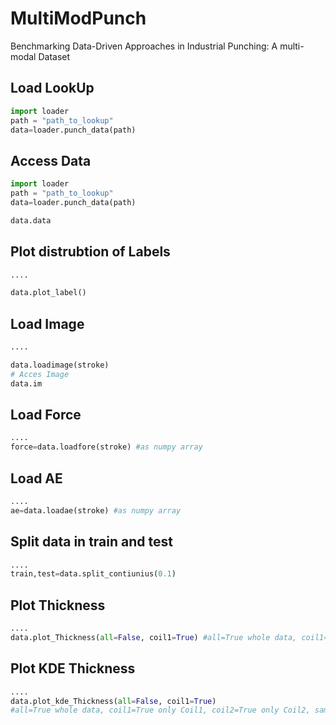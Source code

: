# MultiModPunch
Benchmarking Data-Driven Approaches in Industrial Punching: A multi-modal Dataset


## Load LookUp
```python
import loader
path = "path_to_lookup"
data=loader.punch_data(path)
```
## Access Data
```python
import loader
path = "path_to_lookup"
data=loader.punch_data(path)

data.data
```
## Plot distrubtion of Labels
```python
....

data.plot_label()
```
## Load Image
```python
....

data.loadimage(stroke)
# Acces Image
data.im
```
## Load Force
```python
....
force=data.loadfore(stroke) #as numpy array
```

## Load AE
```python
....
ae=data.loadae(stroke) #as numpy array
```
## Split data in train and test
```python
....
train,test=data.split_contiunius(0.1)
```


## Plot Thickness
```python
....
data.plot_Thickness(all=False, coil1=True) #all=True whole data, coil1=True only Coil1, coil2=True only Coil2
```

## Plot KDE Thickness
```python
....
data.plot_kde_Thickness(all=False, coil1=True)
#all=True whole data, coil1=True only Coil1, coil2=True only Coil2, same=True Coil1+Coil2 in same graph
```